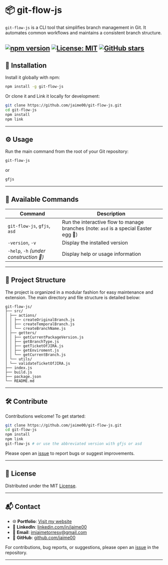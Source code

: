 # 📦 git-flow-js

`git-flow-js` is a CLI tool that simplifies branch management in Git. It automates common workflows and maintains a consistent branch structure.

[![npm version](https://img.shields.io/npm/v/git-flow-js.svg)](https://www.npmjs.com/package/git-flow-js)
[![License: MIT](https://img.shields.io/badge/License-MIT-yellow.svg)](https://opensource.org/licenses/MIT)
[![GitHub stars](https://img.shields.io/github/stars/jaime00/git-flow-js.svg)](https://github.com/jaime00/git-flow-js/stargazers)
---


## 🚀 Installation

Install it globally with npm:

```bash
npm install -g git-flow-js
````

Or clone it and Link it locally for development:

```bash
git clone https://github.com/jaime00/git-flow-js.git
cd git-flow-js
npm install
npm link
```

---


## ⚙️ Usage

Run the main command from the root of your Git repository:

```bash
git-flow-js
```
or

```bash
gfjs
```

---


## 🧰 Available Commands

| Command | Description |
| ---------------------------- | --------------------------------------------- |
| `git-flow-js`, `gfjs`, `asd` | Run the interactive flow to manage branches (note: `asd` is a special Easter egg 🥚) |
| `-version`, `-v` | Display the installed version |
| `-help`, `-h` *(under construction 🚧)* | Display help or usage information |

---


## 📁 Project Structure

The project is organized in a modular fashion for easy maintenance and extension. The main directory and file structure is detailed below:
```
git-flow-js/
├── src/
│ ├── actions/
│ │ ├── createOriginalBranch.js
│ │ ├── createTemporalBranch.js
│ │ └── createBranchName.js
│ ├── getters/
│ │ ├── getCurrentPackageVersion.js
│ │ ├── getBranchType.js
│ │ ├── getTicketOfJIRA.js
│ │ ├── getEnviroment.js
│ │ └── getCurrentBranch.js
│ └── utils/
│ └── validateTicketOfJIRA.js
├── index.js
├── build.js
├── package.json
└── README.md
```

---


## 🛠️ Contribute

Contributions welcome! To get started:

```bash
git clone https://github.com/jaime00/git-flow-js.git
cd git-flow-js
npm install
npm link
git-flow-js # or use the abbreviated version with gfjs or asd

```

Please open an [issue](https://github.com/jaime00/git-flow-js/issues) to report bugs or suggest improvements.

---


## 📝 License

Distributed under the MIT [License](LICENSE).

---


## 📬 Contact

- 🌐 **Portfolio**: [Visit my website](https://jaime00portfolio.netlify.app/)
- 💼 **LinkedIn**: [linkedin.com/in/jaime00](https://www.linkedin.com/in/jaime00)
- 📧 **Email**: [imjaimetorresv@gmail.com](mailto:imjaimetorresv@gmail.com)
- 🐙 **GitHub**: [github.com/jaime00](https://github.com/jaime00)

For contributions, bug reports, or suggestions, please open an [issue](https://github.com/jaime00/git-flow-js/issues) in the repository.

---